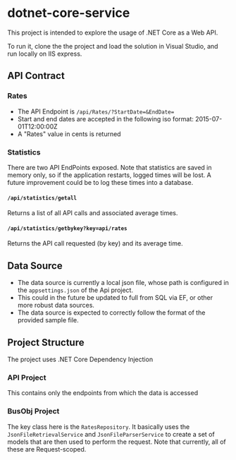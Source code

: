 # dotnet-core-service

This project is intended to explore the usage of .NET Core as a Web API.

To run it, clone the the project and load the solution in Visual Studio, and run locally on IIS express.

## API Contract
### Rates
* The API Endpoint is `/api/Rates/?StartDate=&EndDate=`
* Start and end dates are accepted in the following iso format: 2015-07-01T12:00:00Z
* A "Rates" value in cents is returned

### Statistics
There are two API EndPoints exposed. Note that statistics are saved in memory only, so if the application restarts, logged times will be lost. A future improvement could be to log these times into a  database. 

#### `/api/statistics/getall`
Returns a list of all API calls and associated average times. 

#### `/api/statistics/getbykey?key=api/rates`
Returns the API call requested (by key) and its average time.

## Data Source
* The data source is currently a local json file, whose path is configured in the `appsettings.json` of the Api project. 
* This could in the future be updated to full from SQL via EF, or other more robust data sources.
* The data source is expected to correctly follow the format of the provided sample file. 

## Project Structure
The project uses .NET Core Dependency Injection

### API Project
This contains only the endpoints from which the data is accessed

### BusObj Project
The key class here is the `RatesRepository`. It basically uses the `JsonFileRetrievalService` and `JsonFileParserService` to create a set of models that are then used to perform the request.
Note that currently, all of these are Request-scoped. 
